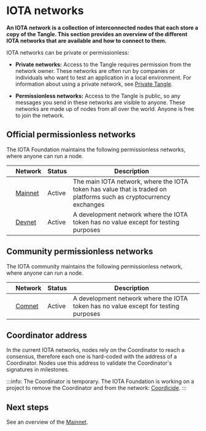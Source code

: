 # IOTA networks

**An IOTA network is a collection of interconnected nodes that each store a copy of the Tangle. This section provides an overview of the different IOTA networks that are available and how to connect to them.**

IOTA networks can be private or permissionless:

- **Private networks:** Access to the Tangle requires permission from the network owner. These networks are often run by companies or individuals who want to test an application in a local environment. For information about using a private network, see [Private Tangle](root://compass/1.0/overview.md).

- **Permissionless networks:** Access to the Tangle is public, so any messages you send in these networks are visible to anyone. These networks are made up of nodes from all over the world. Anyone is free to join the network.

## Official permissionless networks

The IOTA Foundation maintains the following permissionless networks, where anyone can run a node.

|      | **Network**                       | **Status** | **Description**                                              |      |
| :--- | :-------------------------------- | :--------- | ------------------------------------------------------------ | ---- |
|      | [Mainnet](../networks/mainnet.md) | Active     | The main IOTA network, where the IOTA token has value that is traded on platforms such as cryptocurrency exchanges |      |
|      | [Devnet](../networks/devnet.md)   | Active     | A development network where the IOTA token has no value except for testing purposes |      |

## Community permissionless networks

The IOTA community maintains the following permissionless network, where anyone can run a node.

|      | **Network**                     | **Status** | **Description**                                              |      |
| :--- | :------------------------------ | :--------- | ------------------------------------------------------------ | ---- |
|      | [Comnet](../networks/commnet.md) | Active     | A development network where the IOTA token has no value except for testing purposes |      |

## Coordinator address

In the current IOTA networks, nodes rely on the Coordinator to reach a consensus, therefore each one is hard-coded with the address of a Coordinator. Nodes use this address to validate the Coordinator's signatures in milestones.

:::info:
The Coordinator is temporary. The IOTA Foundation is working on a project to remove the Coordinator and from the network: [Coordicide](https://coordicide.iota.org/post-coordinator).
:::

## Next steps

See an overview of the [Mainnet](../networks/mainnet.md).